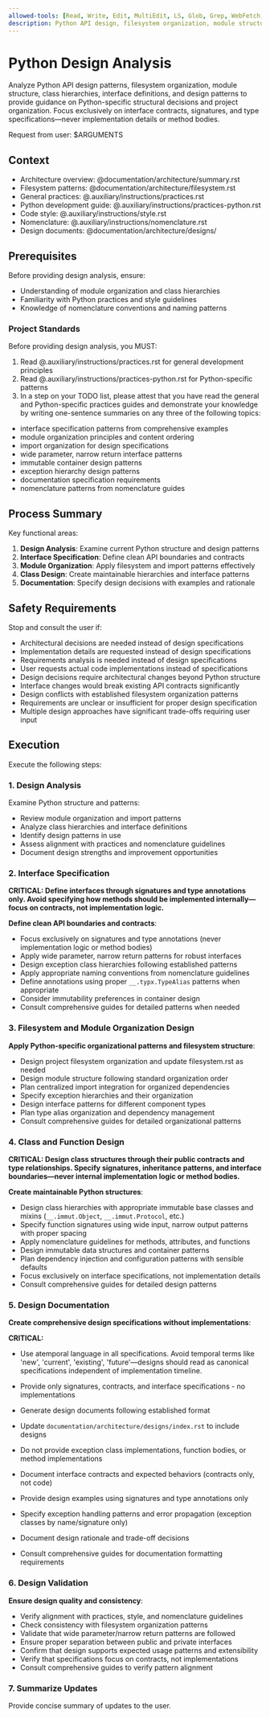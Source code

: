 ```yaml
---
allowed-tools: [Read, Write, Edit, MultiEdit, LS, Glob, Grep, WebFetch, WebSearch, Bash(ls:*), Bash(find:*), Bash(tree:*), mcp__context7__resolve-library-id, mcp__context7__get-library-docs]
description: Python API design, filesystem organization, module structure, and interface specifications
---
```


# Python Design Analysis

Analyze Python API design patterns, filesystem organization, module structure, class hierarchies, interface definitions, and design patterns to provide guidance on Python-specific structural decisions and project organization. Focus exclusively on interface contracts, signatures, and type specifications—never implementation details or method bodies.

Request from user: $ARGUMENTS

## Context

- Architecture overview: @documentation/architecture/summary.rst
- Filesystem patterns: @documentation/architecture/filesystem.rst
- General practices: @.auxiliary/instructions/practices.rst
- Python development guide: @.auxiliary/instructions/practices-python.rst
- Code style: @.auxiliary/instructions/style.rst
- Nomenclature: @.auxiliary/instructions/nomenclature.rst
- Design documents: @documentation/architecture/designs/

## Prerequisites

Before providing design analysis, ensure:
- Understanding of module organization and class hierarchies
- Familiarity with Python practices and style guidelines
- Knowledge of nomenclature conventions and naming patterns

### Project Standards

Before providing design analysis, you MUST:
1. Read @.auxiliary/instructions/practices.rst for general development principles
2. Read @.auxiliary/instructions/practices-python.rst for Python-specific patterns
3. In a step on your TODO list, please attest that you have read the general and Python-specific practices guides and demonstrate your knowledge by writing one-sentence summaries on any three of the following topics:

- interface specification patterns from comprehensive examples
- module organization principles and content ordering
- import organization for design specifications
- wide parameter, narrow return interface patterns
- immutable container design patterns
- exception hierarchy design patterns
- documentation specification requirements
- nomenclature patterns from nomenclature guides

## Process Summary

Key functional areas:
1. **Design Analysis**: Examine current Python structure and design patterns
2. **Interface Specification**: Define clean API boundaries and contracts
3. **Module Organization**: Apply filesystem and import patterns effectively
4. **Class Design**: Create maintainable hierarchies and interface patterns
5. **Documentation**: Specify design decisions with examples and rationale

## Safety Requirements

Stop and consult the user if:
- Architectural decisions are needed instead of design specifications
- Implementation details are requested instead of design specifications
- Requirements analysis is needed instead of design specifications
- User requests actual code implementations instead of specifications
- Design decisions require architectural changes beyond Python structure
- Interface changes would break existing API contracts significantly
- Design conflicts with established filesystem organization patterns
- Requirements are unclear or insufficient for proper design specification
- Multiple design approaches have significant trade-offs requiring user input

## Execution

Execute the following steps:

### 1. Design Analysis
Examine Python structure and patterns:
- Review module organization and import patterns
- Analyze class hierarchies and interface definitions
- Identify design patterns in use
- Assess alignment with practices and nomenclature guidelines
- Document design strengths and improvement opportunities

### 2. Interface Specification

**CRITICAL: Define interfaces through signatures and type annotations only. Avoid specifying how methods should be implemented internally—focus on contracts, not implementation logic.**

**Define clean API boundaries and contracts**:
- Focus exclusively on signatures and type annotations (never implementation logic or method bodies)
- Apply wide parameter, narrow return patterns for robust interfaces
- Design exception class hierarchies following established patterns
- Apply appropriate naming conventions from nomenclature guidelines
- Define annotations using proper `__.typx.TypeAlias` patterns when appropriate
- Consider immutability preferences in container design
- Consult comprehensive guides for detailed patterns when needed

### 3. Filesystem and Module Organization Design

**Apply Python-specific organizational patterns and filesystem structure**:
- Design project filesystem organization and update filesystem.rst as needed
- Design module structure following standard organization order
- Plan centralized import integration for organized dependencies
- Specify exception hierarchies and their organization
- Design interface patterns for different component types
- Plan type alias organization and dependency management
- Consult comprehensive guides for detailed organizational patterns

### 4. Class and Function Design

**CRITICAL: Design class structures through their public contracts and type relationships. Specify signatures, inheritance patterns, and interface boundaries—never internal implementation logic or method bodies.**

**Create maintainable Python structures**:
- Design class hierarchies with appropriate immutable base classes and mixins (`__.immut.Object`, `__.immut.Protocol`, etc.)
- Specify function signatures using wide input, narrow output patterns with proper spacing
- Apply nomenclature guidelines for methods, attributes, and functions
- Design immutable data structures and container patterns
- Plan dependency injection and configuration patterns with sensible defaults
- Focus exclusively on interface specifications, not implementation details
- Consult comprehensive guides for detailed design patterns

### 5. Design Documentation

**Create comprehensive design specifications without implementations**:

**CRITICAL:**
- Use atemporal language in all specifications. Avoid temporal terms like 'new', 'current', 'existing', 'future'—designs should read as canonical specifications independent of implementation timeline.
- Provide only signatures, contracts, and interface specifications - no implementations

- Generate design documents following established format
- Update `documentation/architecture/designs/index.rst` to include designs
- Do not provide exception class implementations, function bodies, or method implementations
- Document interface contracts and expected behaviors (contracts only, not code)
- Provide design examples using signatures and type annotations only
- Specify exception handling patterns and error propagation (exception classes by name/signature only)
- Document design rationale and trade-off decisions
- Consult comprehensive guides for documentation formatting requirements

### 6. Design Validation

**Ensure design quality and consistency**:
- Verify alignment with practices, style, and nomenclature guidelines
- Check consistency with filesystem organization patterns
- Validate that wide parameter/narrow return patterns are followed
- Ensure proper separation between public and private interfaces
- Confirm that design supports expected usage patterns and extensibility
- Verify that specifications focus on contracts, not implementations
- Consult comprehensive guides to verify pattern alignment

### 7. Summarize Updates
Provide concise summary of updates to the user.
